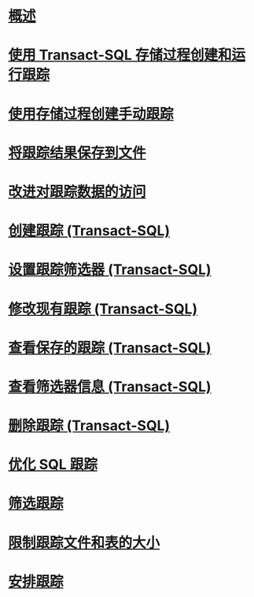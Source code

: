 # [概述](sql-trace.md)  
# [使用 Transact-SQL 存储过程创建和运行跟踪](create-and-run-traces-using-transact-sql-stored-procedures.md)  
# [使用存储过程创建手动跟踪](create-manual-traces-using-stored-procedures.md)  
# [将跟踪结果保存到文件](save-trace-results-to-a-file.md)  
# [改进对跟踪数据的访问](improve-access-to-trace-data.md)  
# [创建跟踪 (Transact-SQL)](create-a-trace-transact-sql.md)  
# [设置跟踪筛选器 (Transact-SQL)](set-a-trace-filter-transact-sql.md)  
# [修改现有跟踪 (Transact-SQL)](modify-an-existing-trace-transact-sql.md)  
# [查看保存的跟踪 (Transact-SQL)](view-a-saved-trace-transact-sql.md)  
# [查看筛选器信息 (Transact-SQL)](view-filter-information-transact-sql.md)  
# [删除跟踪 (Transact-SQL)](delete-a-trace-transact-sql.md)  
# [优化 SQL 跟踪](optimize-sql-trace.md)  
# [筛选跟踪](filter-a-trace.md)  
# [限制跟踪文件和表的大小](limit-trace-file-and-table-sizes.md)  
# [安排跟踪](schedule-traces.md)  
